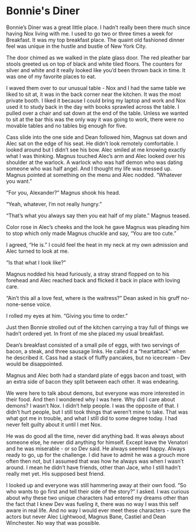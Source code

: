# Bonnie's Diner

Bonnie’s Diner was a great little place. I hadn’t really been there much since having Nox living with me. I used to go two or three times a week for Breakfast. It was my top breakfast place. The quaint old fashioned dinner feel was unique in the hustle and bustle of New York City.

The door chimed as we walked in the plate glass door. The red pleather bar stools greeted us on top of black and white tiled floors. The counters for silver and white and it really looked like you’d been thrown back in time. It was one of my favorite places to eat.

I waved them over to our unusual table - Nox and I had the same table we liked to sit at, it was in the back corner near the kitchen. It was the most private booth. I liked it because I could bring my laptop and work and Nox used it to study back in the day with books sprawled across the table. I pulled over a chair and sat down at the end of the table. Unless we wanted to sit at the bar this was the only way it was going to work, there were no movable tables and no tables big enough for five.

Cass slide into the one side and Dean followed him, Magnus sat down and Alec sat on the edge of his seat. He didn’t look remotely comfortable. I looked around but I didn’t see his bow. Alec smiled at me knowing exactly what I was thinking. Magnus touched Alec’s arm and Alec looked over his shoulder at the warlock. A warlock who was half demon who was dating someone who was half angel. And I thought my life was messed up. Magnus pointed at something on the menu and Alec nodded. “Whatever you want.”

“For you, Alexander?” Magnus shook his head.

“Yeah, whatever, I’m not really hungry.”

“That’s what you always say then you eat half of my plate.” Magnus teased.

Color rose in Alec’s cheeks and the look he gave Magnus was pleading him to stop which only made Magnus chuckle and say, “You are too cute.”

I agreed, “He is.” I could feel the heat in my neck at my own admission and Alec turned to look at me.

“Is that what I look like?”

Magnus nodded his head furiously, a stray strand flopped on to his forehead and Alec reached back and flicked it back in place with loving care.

“Ain’t this all a love fest, where is the waitress?” Dean asked in his gruff no-none-sense voice.

I rolled my eyes at him. “Giving you time to order.”

Just then Bonnie strolled out of the kitchen carrying a tray full of things we hadn’t ordered yet. In front of me she placed my usual breakfast.

Dean’s breakfast consisted of a small pile of eggs, with two servings of bacon, a steak, and three sausage links. He called it a “heartattack” when he described it. Cass had a stack of fluffy pancakes, but no icecream - Dev would be disappointed.

Magnus and Alec both had a standard plate of eggs bacon and toast, with an extra side of bacon they split between each other. It was endearing.

We were here to talk about demons, but everyone was more interested in their food. And then I wondered why I was here. Why did I care about demons? I wasn’t Nox. I didn’t help people. I was the opposite of that. I didn’t hurt people, but I still took things that weren’t mine to take. That was what got me in trouble, and what I still did to some degree today. I had never felt guilty about it until I met Nox.

He was do good all the time, never did anything bad. It was always about someone else, he never did anything for himself. Except leave the Venatori and he was miserable - or so Dev said. He always seemed happy. Always ready to go, up for the challenge. I did have to admit he was a grouch more often then not, but I assumed that was how he always was when I wasn’t around. I mean he didn’t have friends, other than Jace, who I still hadn’t really met yet. His supposed best friend.

I looked up and everyone was still hammering away at their own food. “So who wants to go first and tell their side of the story?” I asked. I was curious about why these two unique characters had entered my dreams other than the fact that I knew Dev was fueling it, there was no way I was this self aware in real life. And no way I would ever meet these characters - sure the actors but never Alec Lightwood, Magnus Bane, Castiel and Dean Winchester. No way that was possible.


